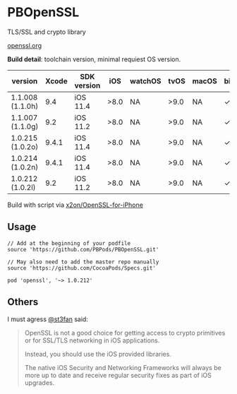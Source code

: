 # PBOpenSSL

TLS/SSL and crypto library

[openssl.org](https://www.openssl.org)

**Build detail**: toolchain version, minimal requiest OS version.

| version          | Xcode | SDK version           | iOS  | watchOS | tvOS | macOS | bitcode |
| ---------------- | ----- | --------------------- | ---- | ------- | ---- | ----- | ------- |
| 1.1.008 (1.1.0h) | 9.4   | iOS 11.4              | >8.0 | NA      | >9.0 | NA    | ✓       |
| 1.1.007 (1.1.0g) | 9.2   | iOS 11.2              | >8.0 | NA      | >9.0 | NA    | ✓       |
| 1.0.215 (1.0.2o) | 9.4.1 | iOS 11.4              | >8.0 | NA      | >9.0 | NA    | ✓       |
| 1.0.214 (1.0.2n) | 9.4.1 | iOS 11.4              | >8.0 | NA      | >9.0 | NA    | ✓       |
| 1.0.212 (1.0.2l) | 9.2   | iOS 11.2              | >8.0 | NA      | >9.0 | NA    | ✓       |

Build with script via [x2on/OpenSSL-for-iPhone](https://github.com/x2on/OpenSSL-for-iPhone)

## Usage

```
// Add at the beginning of your podfile
source 'https://github.com/PBPods/PBOpenSSL.git'

// May also need to add the master repo manually
source 'https://github.com/CocoaPods/Specs.git'

pod 'openssl', '~> 1.0.212'
```

## Others

I must agress [@st3fan](https://github.com/st3fan/ios-openssl) said:

> OpenSSL is not a good choice for getting access to crypto primitives or for SSL/TLS networking in iOS applications.
>
> Instead, you should use the iOS provided libraries.
>
> The native iOS Security and Networking Frameworks will always be more up to date and receive regular security fixes as part of iOS upgrades.
